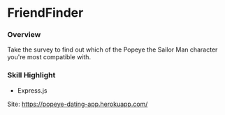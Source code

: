 # FriendFinder

### Overview

Take the survey to find out which of the Popeye the Sailor Man character you're most compatible with. 

### Skill Highlight

- Express.js

Site: https://popeye-dating-app.herokuapp.com/